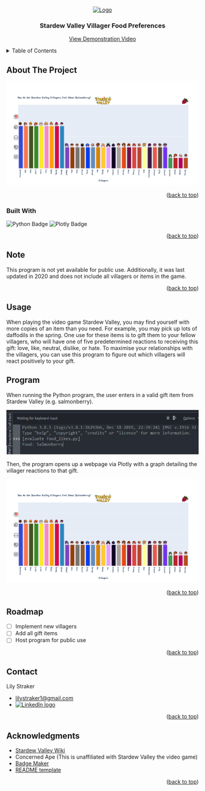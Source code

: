 <a name="readme-top"></a>

<!-- PROJECT LOGO -->
<br />
<div align="center">
  <a href="(https://github.com/lilystraker/StardewValleyFood/edit/main/README.md)">
    <img src="images/logo.png" alt="Logo" width="200" height="80">
  </a>

  <h3 align="center">Stardew Valley Villager Food Preferences</h3>

  <p align="center">
    <a href="#">View Demonstration Video</a>
  </p>
</div>


<!-- TABLE OF CONTENTS -->
<details>
  <summary>Table of Contents</summary>
  <ol>
    <li>
      <a href="#about-the-project">About The Project</a>
      <ul>
        <li><a href="#built-with">Built With</a></li>
      </ul>
    </li>
    <li><a href="#usage">Usage</a></li>
    <li><a href="#roadmap">Roadmap</a></li>
    <li><a href="#contact">Contact</a></li>
    <li><a href="#acknowledgments">Acknowledgments</a></li>
  </ol>
</details>



<!-- ABOUT THE PROJECT -->
## About The Project

![Plotly graph of villager preferences](https://github.com/lilystraker/StardewValleyFood/blob/990156e23aaac24d0a69eeb4e1d52b80b3d474c1/images/SDVplotly.png)


<p align="right">(<a href="#readme-top">back to top</a>)</p>


### Built With

  ![Python Badge](https://img.shields.io/badge/Python-yellow?style=for-the-badge&logo=python)
  ![Plotly Badge](https://img.shields.io/badge/Plotly-blue?style=for-the-badge&logo=plotly)

<p align="right">(<a href="#readme-top">back to top</a>)</p>


## Note
This program is not yet available for public use. Additionally, it was last updated in 2020 and does not include all villagers or items in the game.

<p align="right">(<a href="#readme-top">back to top</a>)</p>

## Usage
When playing the video game Stardew Valley, you may find yourself with more copies of an item than you need. For example, you may pick up lots of daffodils in the spring. One use for these items is to gift them to your fellow villagers, who will have one of five predetermined reactions to receiving this gift: love, like, neutral, dislike, or hate. To maximise your relationships with the villagers, you can use this program to figure out which villagers will react positively to your gift. 

## Program
When running the Python program, the user enters in a valid gift item from Stardew Valley (e.g. salmonberry).

![Program prompting user for gift item](https://github.com/lilystraker/StardewValleyFood/blob/366ec93c88928ff578b4471fea42714f5aaed3a1/images/python_SDV.png)

Then, the program opens up a webpage via Plotly with a graph detailing the villager reactions to that gift.

![Plotly graph of villager preferences](https://github.com/lilystraker/StardewValleyFood/blob/990156e23aaac24d0a69eeb4e1d52b80b3d474c1/images/SDVplotly.png)

<p align="right">(<a href="#readme-top">back to top</a>)</p>

<!-- ROADMAP -->
## Roadmap

- [ ] Implement new villagers
- [ ] Add all gift items
- [ ] Host program for public use

<p align="right">(<a href="#readme-top">back to top</a>)</p>


<!-- CONTACT -->
## Contact

Lily Straker 
- lilystraker1@gmail.com
- <a href = "https://www.linkedin.com/in/lilystraker/">![LinkedIn logo](https://img.shields.io/badge/LinkedIn-blue?style=for-the-badge&logo=linkedin)
</a>

<p align="right">(<a href="#readme-top">back to top</a>)</p>

<!-- ACKNOWLEDGMENTS -->
## Acknowledgments

* [Stardew Valley Wiki](https://stardewvalleywiki.com/Stardew_Valley_Wiki)
* Concerned Ape (This is unaffiliated with Stardew Valley the video game)
* [Badge Maker](https://shields.io/badges)
* [README template](https://github.com/othneildrew/Best-README-Template)
  
<p align="right">(<a href="#readme-top">back to top</a>)</p>
